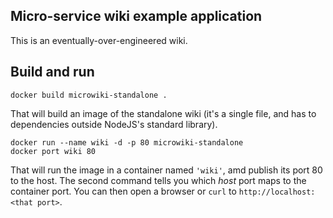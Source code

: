 ## Micro-service wiki example application

This is an eventually-over-engineered wiki.

## Build and run

```
docker build microwiki-standalone .
```

That will build an image of the standalone wiki (it's a single file,
and has to dependencies outside NodeJS's standard library).

```
docker run --name wiki -d -p 80 microwiki-standalone
docker port wiki 80
```

That will run the image in a container named `'wiki'`, amd publish its
port 80 to the host. The second command tells you which *host* port
maps to the container port. You can then open a browser or `curl` to
`http://localhost:<that port>`.
